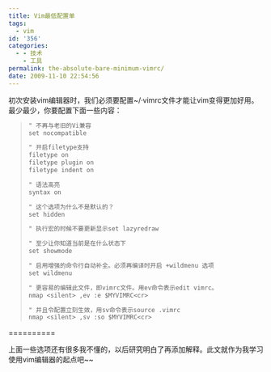 ```yaml
---
title: Vim最低配置单
tags:
  - vim
id: '356'
categories:
  - - 技术
    - 工具
permalink: the-absolute-bare-minimum-vimrc/
date: 2009-11-10 22:54:56
---
```


初次安装vim编辑器时，我们必须要配置~/·vimrc文件才能让vim变得更加好用。最少最少，你要配置下面一些内容：

> ```txt
> " 不再与老旧的Vi兼容
> set nocompatible
> 
> " 开启filetype支持
> filetype on
> filetype plugin on
> filetype indent on
> 
> " 语法高亮
> syntax on
> 
> " 这个选项为什么不是默认的？
> set hidden
> 
> " 执行宏的时候不要更新显示set lazyredraw
> 
> " 至少让你知道当前是在什么状态下
> set showmode
> 
> " 启用增强的命令行自动补全。必须再编译时开启 +wildmenu 选项
> set wildmenu
> 
> " 更容易的编辑此文件，即vimrc文件。用ev命令表示edit vimrc。
> nmap <silent> ,ev :e $MYVIMRC<cr>
> 
> " 并且令配置立刻生效，用sv命令表示source .vimrc
> nmap <silent> ,sv :so $MYVIMRC<cr>
> ```

==========

上面一些选项还有很多我不懂的，以后研究明白了再添加解释。此文就作为我学习使用vim编辑器的起点吧~~